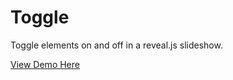 # Toggle

Toggle elements on and off in a reveal.js slideshow.

[View Demo Here](https://kerrycobb.github.io/toggle)
